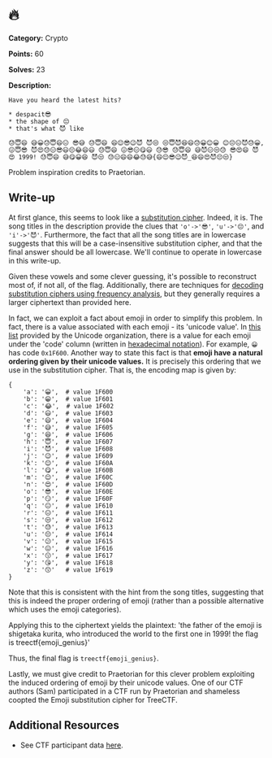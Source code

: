 # 🔥

**Category:** Crypto

**Points:** 60

**Solves:** 23

**Description:**

```
Have you heard the latest hits?

* despacit😎
* the shape of 😔
* that's what 😈 like

😓😇😄 😅😀😓😇😄😑 😎😅 😓😇😄 😄😌😎😉😈 😈😒 😒😇😈😆😄😓😀😊😀 😊😔😑😈😓😀, 😖😇😎 😈😍😓😑😎😃😔😂😄😃 😓😇😄 😖😎😑😋😃 😓😎 😓😇😄 😅😈😑😒😓 😎😍😄 😈😍 1999! 😓😇😄 😅😋😀😆 😈😒 😓😑😄😄😂😓😅{😄😌😎😉😈_😆😄😍😈😔😒}
```

Problem inspiration credits to Praetorian.

## Write-up
At first glance, this seems to look like a [substitution cipher](https://en.wikipedia.org/wiki/Substitution_cipher). Indeed, it is. The song titles in the description provide the clues that `'o'->'😎'`, `'u'->'😔'`, and `'i'->'😈'`. Furthermore, the fact that all the song titles are in lowercase suggests that this will be a case-insensitive substitution cipher, and that the final answer should be all lowercase. We'll continue to operate in lowercase in this write-up.

Given these vowels and some clever guessing, it's possible to reconstruct most of, if not all, of the flag. Additionally, there are techniques for [decoding substitution ciphers using frequency analysis](https://en.wikipedia.org/wiki/Frequency_analysis#Frequency_analysis_for_simple_substitution_ciphers), but they generally requires a larger ciphertext than provided here.

In fact, we can exploit a fact about emoji in order to simplify this problem. In fact, there is a value associated with each emoji - its 'unicode value'. In [this list](https://unicode.org/emoji/charts/full-emoji-list.html) provided by the Unicode organization, there is a value for each emoji under the 'code' column (written in [hexadecimal notation](https://simple.wikipedia.org/wiki/Hexadecimal_numeral_system)). For example, `😀` has code `0x1F600`. Another way to state this fact is that **emoji have a natural ordering given by their unicode values.** It is precisely this ordering that we use in the substitution cipher. That is, the encoding map is given by:

```
{
    'a': '😀',  # value 1F600
    'b': '😁',  # value 1F601
    'c': '😂',  # value 1F602
    'd': '😃',  # value 1F603
    'e': '😄',  # value 1F604
    'f': '😅',  # value 1F605
    'g': '😆',  # value 1F606
    'h': '😇',  # value 1F607
    'i': '😈',  # value 1F608
    'j': '😉',  # value 1F609
    'k': '😊',  # value 1F60A
    'l': '😋',  # value 1F60B
    'm': '😌',  # value 1F60C
    'n': '😍',  # value 1F60D
    'o': '😎',  # value 1F60E
    'p': '😏',  # value 1F60F
    'q': '😐',  # value 1F610
    'r': '😑',  # value 1F611
    's': '😒',  # value 1F612
    't': '😓',  # value 1F613
    'u': '😔',  # value 1F614
    'v': '😕',  # value 1F615
    'w': '😖',  # value 1F616
    'x': '😗',  # value 1F617
    'y': '😘',  # value 1F618
    'z': '😙'   # value 1F619
}
```

Note that this is consistent with the hint from the song titles, suggesting that this is indeed the proper ordering of emoji (rather than a possible alternative which uses the emoji categories).

Applying this to the ciphertext yields the plaintext: 'the father of the emoji is shigetaka kurita, who introduced the world to the first one in 1999! the flag is treectf{emoji_genius}'

Thus, the final flag is `treectf{emoji_genius}`.

Lastly, we must give credit to Praetorian for this clever problem exploiting the induced ordering of emoji by their unicode values. One of our CTF authors (Sam) participated in a CTF run by Praetorian and shameless coopted the Emoji substitution cipher for TreeCTF.

## Additional Resources

- See CTF participant data [here](treectf.2018-02-18.zip).